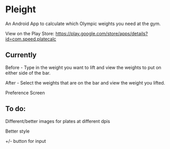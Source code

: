 Pleight
===============

An Android App to calculate which Olympic weights you need at the gym.

View on the Play Store:
https://play.google.com/store/apps/details?id=com.speed.platecalc

Currently
----------
Before - Type in the weight you want to lift and view the weights to put on either side of the bar.

After  - Select the weights that are on the bar and view the weight you lifted.

Preference Screen

To do:
----------
Different/better images for plates at different dpis

Better style

+/- button for input
